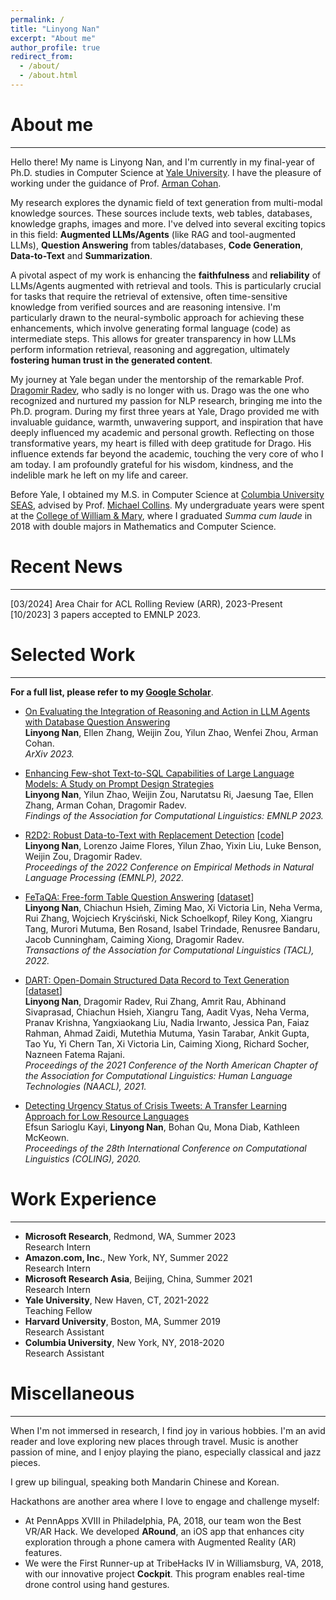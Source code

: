 ```yaml
---
permalink: /
title: "Linyong Nan"
excerpt: "About me"
author_profile: true
redirect_from:
  - /about/
  - /about.html
---
```


About me
=====
_____

Hello there! My name is Linyong Nan, and I'm currently in my final-year of Ph.D. studies in Computer Science at [Yale University](https://cpsc.yale.edu/). I have the pleasure of working under the guidance of Prof. [Arman Cohan](https://armancohan.com/).

My research explores the dynamic field of text generation from multi-modal knowledge sources. These sources include texts, web tables, databases, knowledge graphs, images and more. I've delved into several exciting topics in this field: **Augmented LLMs/Agents** (like RAG and tool-augmented LLMs), **Question Answering** from tables/databases, **Code Generation**, **Data-to-Text** and **Summarization**. 

A pivotal aspect of my work is enhancing the **faithfulness** and **reliability** of LLMs/Agents augmented with retrieval and tools. This is particularly crucial for tasks that require the retrieval of extensive, often time-sensitive knowledge from verified sources and are reasoning intensive. I'm particularly drawn to the neural-symbolic approach for achieving these enhancements, which involve generating formal language (code) as intermediate steps. This allows for greater transparency in how LLMs perform information retrieval, reasoning and aggregation, ultimately **fostering human trust in the generated content**. 

My journey at Yale began under the mentorship of the remarkable Prof. [Dragomir Radev](http://www.cs.yale.edu/homes/radev/), who sadly is no longer with us. Drago was the one who recognized and nurtured my passion for NLP research, bringing me into the Ph.D. program. During my first three years at Yale, Drago provided me with invaluable guidance, warmth, unwavering support, and inspiration that have deeply influenced my academic and personal growth. Reflecting on those transformative years, my heart is filled with deep gratitude for Drago. His influence extends far beyond the academic, touching the very core of who I am today. I am profoundly grateful for his wisdom, kindness, and the indelible mark he left on my life and career.

Before Yale, I obtained my M.S. in Computer Science at [Columbia University SEAS](https://engineering.columbia.edu/), advised by Prof. [Michael Collins](http://www.cs.columbia.edu/~mcollins/). My undergraduate years were spent at the [College of William & Mary](https://www.wm.edu/), where I graduated *Summa cum laude* in 2018 with double majors in Mathematics and Computer Science.

Recent News
=====
_____
[03/2024] Area Chair for ACL Rolling Review (ARR), 2023-Present\
[10/2023] 3 papers accepted to EMNLP 2023.


Selected Work
=====
_____

**For a full list, please refer to my [Google Scholar](https://scholar.google.com/citations?user=b-HaNvYAAAAJ&hl=en)**. 

* [On Evaluating the Integration of Reasoning and Action in LLM Agents with Database Question Answering](https://arxiv.org/abs/2311.09721) \
**Linyong Nan**, Ellen Zhang, Weijin Zou, Yilun Zhao, Wenfei Zhou, Arman Cohan. \
*ArXiv 2023.*


* [Enhancing Few-shot Text-to-SQL Capabilities of Large Language Models: A Study on Prompt Design Strategies](https://aclanthology.org/2023.findings-emnlp.996.pdf) \
**Linyong Nan**, Yilun Zhao, Weijin Zou, Narutatsu Ri, Jaesung Tae, Ellen Zhang, Arman Cohan, Dragomir Radev. \
*Findings of the Association for Computational Linguistics: EMNLP 2023.*

* [R2D2: Robust Data-to-Text with Replacement Detection](https://preview.aclanthology.org/emnlp-22-ingestion/2022.emnlp-main.464/) [[code](https://github.com/Yale-LILY/r2d2)] \
**Linyong Nan**, Lorenzo Jaime Flores, Yilun Zhao, Yixin Liu, Luke Benson, Weijin Zou, Dragomir Radev. \
*Proceedings of the 2022 Conference on Empirical Methods in Natural Language Processing (EMNLP), 2022.*

* [FeTaQA: Free-form Table Question Answering](https://direct.mit.edu/tacl/article/doi/10.1162/tacl_a_00446/109273/FeTaQA-Free-form-Table-Question-Answering) [[dataset](https://github.com/Yale-LILY/FeTaQA)] \
**Linyong Nan**, Chiachun Hsieh, Ziming Mao, Xi Victoria Lin, Neha Verma, Rui Zhang, Wojciech Kryściński, Nick Schoelkopf, Riley Kong, Xiangru Tang, Murori Mutuma, Ben Rosand, Isabel Trindade, Renusree Bandaru, Jacob Cunningham, Caiming Xiong, Dragomir Radev. \
*Transactions of the Association for Computational Linguistics (TACL), 2022.*

* [DART: Open-Domain Structured Data Record to Text Generation](https://aclanthology.org/2021.naacl-main.37/) [[dataset](https://github.com/Yale-LILY/dart)] \
**Linyong Nan**, Dragomir Radev, Rui Zhang, Amrit Rau, Abhinand Sivaprasad, Chiachun Hsieh, Xiangru Tang, Aadit Vyas, Neha Verma, Pranav Krishna, Yangxiaokang Liu, Nadia Irwanto, Jessica Pan, Faiaz Rahman, Ahmad Zaidi, Mutethia Mutuma, Yasin Tarabar, Ankit Gupta, Tao Yu, Yi Chern Tan, Xi Victoria Lin, Caiming Xiong, Richard Socher, Nazneen Fatema Rajani. \
*Proceedings of the 2021 Conference of the North American Chapter of the Association for Computational Linguistics: Human Language Technologies (NAACL), 2021.*

* [Detecting Urgency Status of Crisis Tweets: A Transfer Learning Approach for Low Resource Languages](https://aclanthology.org/2020.coling-main.414/) \
Efsun Sarioglu Kayi, **Linyong Nan**, Bohan Qu, Mona Diab, Kathleen McKeown. \
*Proceedings of the 28th International Conference on Computational Linguistics (COLING), 2020.*


Work Experience
=====
_____

* **Microsoft Research**, Redmond, WA, Summer 2023 \
Research Intern
* **Amazon.com, Inc.**, New York, NY, Summer 2022 \
Research Intern
* **Microsoft Research Asia**, Beijing, China, Summer 2021 \
Research Intern
* **Yale University**, New Haven, CT, 2021-2022 \
Teaching Fellow
* **Harvard University**, Boston, MA, Summer 2019 \
Research Assistant
* **Columbia University**, New York, NY, 2018-2020 \
Research Assistant

Miscellaneous
=====
_____
When I'm not immersed in research, I find joy in various hobbies. I'm an avid reader and love exploring new places through travel. Music is another passion of mine, and I enjoy playing the piano, especially classical and jazz pieces.

I grew up bilingual, speaking both Mandarin Chinese and Korean.

Hackathons are another area where I love to engage and challenge myself:

* At PennApps XVIII in Philadelphia, PA, 2018, our team won the Best VR/AR Hack. We developed **ARound**, an iOS app that enhances city exploration through a phone camera with Augmented Reality (AR) features.
* We were the First Runner-up at TribeHacks IV in Williamsburg, VA, 2018, with our innovative project **Cockpit**. This program enables real-time drone control using hand gestures.
